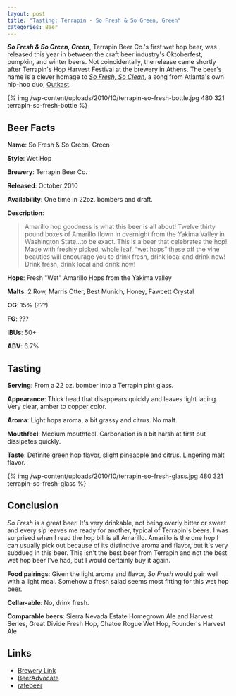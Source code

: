 ```yaml
--- 
layout: post
title: "Tasting: Terrapin - So Fresh & So Green, Green"
categories: Beer
---
```

<strong><em>So Fresh &amp; So Green, Green</em></strong>, Terrapin Beer Co.'s first wet hop beer, was released this year in between the craft beer industry's Oktoberfest, pumpkin, and winter beers. Not coincidentally, the release came shortly after Terrapin's Hop Harvest Festival at the brewery in Athens. The beer's name is a clever homage to <a href="http://en.wikipedia.org/wiki/So_Fresh,_So_Clean"><em>So Fresh, So Clean</em></a>, a song from Atlanta's own hip-hop duo, <a href="http://en.wikipedia.org/wiki/Outkast">Outkast</a>.

{% img /wp-content/uploads/2010/10/terrapin-so-fresh-bottle.jpg 480 321 terrapin-so-fresh-bottle %}

## Beer Facts

<strong>Name</strong>: So Fresh &amp; So Green, Green

<strong>Style</strong>: Wet Hop

<strong>Brewery</strong>: Terrapin Beer Co.

<strong>Released</strong>: October 2010

<strong>Availability</strong>: One time in 22oz. bombers and draft.

<strong>Description</strong>:

<blockquote>Amarillo hop goodness is what this beer is all about! Twelve thirty  pound boxes of Amarillo flown in overnight from the Yakima Valley in  Washington State…to be exact.
This is a beer that celebrates the hop! Made with freshly picked,  whole leaf, “wet hops” these off the vine beauties will encourage you to  drink fresh, drink local and drink now!
Drink fresh, drink local and drink now!</blockquote>

<strong>Hops</strong>: Fresh "Wet" Amarillo Hops  from the Yakima valley

<strong>Malts</strong>: 2 Row, Marris Otter, Best Munich,  Honey, Fawcett Crystal

<strong>OG</strong>: 15% (???)

<strong>FG</strong>: ???

<strong>IBUs</strong>: 50+

<strong>ABV</strong>: 6.7%

## Tasting

<strong>Serving</strong>: From a 22 oz. bomber into a Terrapin pint glass.

<strong>Appearance</strong>: Thick head that disappears quickly and leaves light lacing. Very clear, amber to copper color.

<strong>Aroma</strong>: Light hops aroma, a bit grassy and citrus. No malt.

<strong>Mouthfeel</strong>: Medium mouthfeel. Carbonation is a bit harsh at first but dissipates quickly.

<strong>Taste</strong>: Definite green hop flavor, slight pineapple and citrus. Lingering malt flavor.

{% img /wp-content/uploads/2010/10/terrapin-so-fresh-glass.jpg 480 321 terrapin-so-fresh-glass %}

## Conclusion

<em>So Fresh</em> is a great beer. It's very drinkable, not being overly bitter or sweet and every sip leaves me ready for another, typical of Terrapin's beers. I was surprised when I read the hop bill is all Amarillo. Amarillo is the one hop I can usually pick out because of its  distinctive aroma and flavor, but it's very subdued in this beer. This isn't the best beer from Terrapin and not the best wet hop beer I've had, but I would certainly buy it again.

<strong>Food pairings</strong>: Given the light aroma and flavor, <em>So Fresh</em> would pair well with a light meal. Somehow a fresh salad seems most fitting for this wet hop beer.

<strong>Cellar-able</strong>: No, drink fresh.

<strong>Comparable beers</strong>: Sierra Nevada Estate Homegrown Ale and Harvest Series, Great Divide Fresh Hop, Chatoe Rogue Wet Hop, Founder's Harvest Ale

## Links

* <a href="http://terrapinbeer.com/beers/13-So-Fresh--So-Green-Green-/category">Brewery Link</a>
* <a href="http://beeradvocate.com/beer/profile/2372/60768/">BeerAdvocate</a>
* <a href="http://www.ratebeer.com/beer/terrapin-so-fresh-and-so-green-green/131206/">ratebeer</a>
